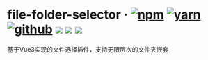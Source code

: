 # file-folder-selector · [![npm](https://img.shields.io/badge/npm-v0.1.0-F37E42)](https://www.npmjs.com/package/file-folder-selector) [![yarn](https://img.shields.io/badge/yarn-v0.1.0-2081C1)](https://yarnpkg.com/package/file-folder-selector) [![github](https://img.shields.io/badge/GitHub-depositary-9A9A9A)](https://github.com/likaia/file-folder-selector) [![](https://img.shields.io/github/issues/likaia/file-folder-selector)](https://github.com/likaia/file-folder-selector/issues) [![](	https://img.shields.io/github/forks/likaia/file-folder-selector)](``https://github.com/likaia/file-folder-selector/network/members) [![](	https://img.shields.io/github/stars/likaia/file-folder-selector)](https://github.com/likaia/file-folder-selector/stargazers)
基于Vue3实现的文件选择插件，支持无限层次的文件夹嵌套

